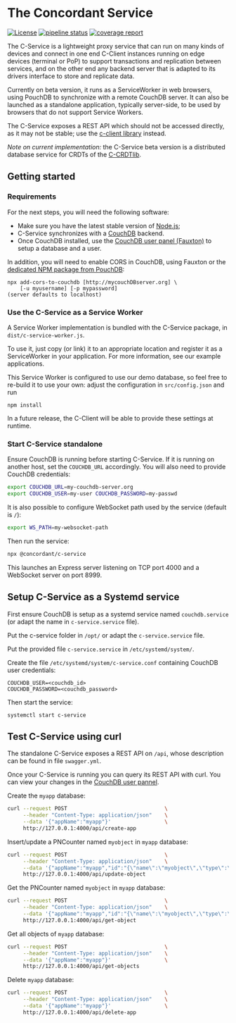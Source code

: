 # The Concordant Service

[![License](https://img.shields.io/badge/license-MIT-green)](https://opensource.org/licenses/MIT)
[![pipeline status](https://gitlab.inria.fr/concordant/software/c-service/badges/master/pipeline.svg)](https://gitlab.inria.fr/concordant/software/c-service/-/commits/master)
[![coverage report](https://gitlab.inria.fr/concordant/software/c-service/badges/master/coverage.svg)](https://gitlab.inria.fr/concordant/software/c-service/-/commits/master)

The C-Service is a lightweight proxy service that can run on many kinds of devices and connect in one end C-Client instances running on edge devices (terminal or PoP) to support transactions and replication between services, and on the other end any backend server that is adapted to its drivers interface to store and replicate data.

Currently on beta version, it runs as a ServiceWorker in web browsers,
using PouchDB to synchronize with a remote CouchDB server.
It can also be launched as a standalone application, typically server-side,
to be used by browsers that do not support Service Workers.

The C-Service exposes a REST API which should not be accessed directly,
as it may not be stable; use the [c-client library](https://gitlab.inria.fr/concordant/software/c-client/) instead.

*Note on current implementation:* the C-Service beta version is a distributed database service for CRDTs of the [C-CRDTlib](https://github.com/concordant/c-crdtlib).

## Getting started

### Requirements

For the next steps, you will need the following software:

- Make sure you have the latest stable version of [Node.js](https://nodejs.org/en/download/);
- C-Service synchronizes with a [CouchDB](https://docs.couchdb.org/en/stable/install/index.html) backend.
- Once CouchDB installed, use the [CouchDB user panel (Fauxton)](http://127.0.0.1:5984/_utils/) to setup a database and a user.

In addition, you will need to enable CORS in CouchDB, using Fauxton
or the [dedicated NPM package from PouchDB](https://github.com/pouchdb/add-cors-to-couchdb):

```shell
npx add-cors-to-couchdb [http://mycouchDBserver.org] \
    [-u myusername] [-p mypassword]
(server defaults to localhost)
```

### Use the C-Service as a Service Worker

A Service Worker implementation is bundled with the C-Service package, in `dist/c-service-worker.js`.

To use it, just copy (or link) it to an appropriate location
and register it as a ServiceWorker in your application.
For more information, see our example applications.

This Service Worker is configured to use our demo database,
so feel free to re-build it to use your own:
adjust the configuration in `src/config.json` and run

```shell
npm install
```

In a future release, the C-Client will be able to provide these settings at runtime.

### Start C-Service standalone

Ensure CouchDB is running before starting C-Service.
If it is running on another host, set the `COUCHDB_URL` accordingly.
You will also need to provide CouchDB credentials:

```bash
export COUCHDB_URL=my-couchdb-server.org
export COUCHDB_USER=my-user COUCHDB_PASSWORD=my-passwd
```

It is also possible to configure WebSocket path used by the service (default is `/`):

```bash
export WS_PATH=my-websocket-path
```

Then run the service:

```bash
npx @concordant/c-service
```

This launches an Express server listening on TCP port 4000 and a WebSocket server on port 8999.

## Setup C-Service as a Systemd service

First ensure CouchDB is setup as a systemd service named `couchdb.service`
(or adapt the name in `c-service.service` file).

Put the c-service folder in `/opt/` or adapt the `c-service.service` file.

Put the provided file `c-service.service` in `/etc/systemd/system/`.

Create the file `/etc/systemd/system/c-service.conf`
containing CouchDB user credentials:

```shell
COUCHDB_USER=<couchdb_id>
COUCHDB_PASSWORD=<couchdb_password>
```

Then start the service:

```shell
systemctl start c-service
```

## Test C-Service using curl

The standalone C-Service exposes a REST API on `/api`,
whose description can be found in file `swagger.yml`.

Once your C-Service is running you can query its REST API with curl.
You can view your changes in the [CouchDB user pannel](http://127.0.0.1:5984/_utils/).

Create the `myapp` database:

```bash
curl --request POST                               \
     --header "Content-Type: application/json"    \
     --data '{"appName":"myapp"}'                 \
     http://127.0.0.1:4000/api/create-app
```

Insert/update a PNCounter named `myobject` in `myapp` database:

```bash
curl --request POST                               \
     --header "Content-Type: application/json"    \
     --data '{"appName":"myapp","id":"{\"name\":\"myobject\",\"type\":\"PNCounter\"}","document":"{\"type\":\"PNCounter\",\"metadata\":{\"increment\":[{\"name\":\"clientid\"},{\"first\":60,\"second\":{\"uid\":{\"name\":\"clientid\"},\"cnt\":-21474836}}],\"decrement\":[]},\"value\":60}"}'  \
     http://127.0.0.1:4000/api/update-object
```

Get the PNCounter named `myobject` in `myapp` database:

```bash
curl --request POST                               \
     --header "Content-Type: application/json"    \
     --data '{"appName":"myapp","id":"{\"name\":\"myobject\",\"type\":\"PNCounter\"}"}'                       \
     http://127.0.0.1:4000/api/get-object
```

Get all objects of `myapp` database:

```bash
curl --request POST                               \
     --header "Content-Type: application/json"    \
     --data '{"appName":"myapp"}'                 \
     http://127.0.0.1:4000/api/get-objects
```

Delete `myapp` database:

```bash
curl --request POST                               \
     --header "Content-Type: application/json"    \
     --data '{"appName":"myapp"}'                 \
     http://127.0.0.1:4000/api/delete-app
```
